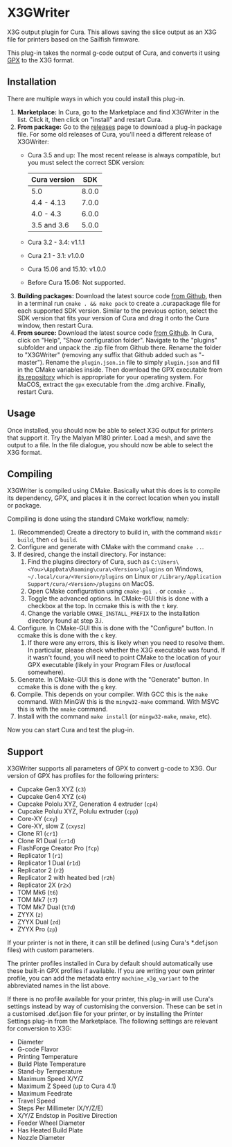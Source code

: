 # X3GWriter
X3G output plugin for Cura. This allows saving the slice output as an X3G file for printers based on the Sailfish firmware.

This plug-in takes the normal g-code output of Cura, and converts it using [GPX](https://github.com/Ghostkeeper/GPX) to the X3G format.

## Installation
There are multiple ways in which you could install this plug-in.

1. **Marketplace:** In Cura, go to the Marketplace and find X3GWriter in the list. Click it, then click on "install" and restart Cura.
2. **From package:** Go to the [releases](https://github.com/Ghostkeeper/X3GWriter/releases) page to download a plug-in package file. For some old releases of Cura, you'll need a different release of X3GWriter:
   * Cura 3.5 and up: The most recent release is always compatible, but you must select the correct SDK version:

     |Cura version|SDK  |
     |------------|-----|
     |5.0         |8.0.0|
     |4.4 - 4.13  |7.0.0|
     |4.0 - 4.3   |6.0.0|
     |3.5 and 3.6 |5.0.0|
   * Cura 3.2 - 3.4: v1.1.1
   * Cura 2.1 - 3.1: v1.0.0
   * Cura 15.06 and 15.10: v1.0.0
   * Before Cura 15.06: Not supported.
3. **Building packages:** Download the latest source code [from Github](https://github.com/Ghostkeeper/X3GWriter/archive/master.zip), then in a terminal run `cmake . && make pack` to create a .curapackage file for each supported SDK version. Similar to the previous option, select the SDK version that fits your version of Cura and drag it onto the Cura window, then restart Cura.
4. **From source:** Download the latest source code [from Github](https://github.com/Ghostkeeper/X3GWriter/archive/master.zip). In Cura, click on "Help", "Show configuration folder". Navigate to the "plugins" subfolder and unpack the .zip file from Github there. Rename the folder to "X3GWriter" (removing any suffix that Github added such as "-master"). Rename the `plugin.json.in` file to simply `plugin.json` and fill in the CMake variables inside. Then download the GPX executable from [its repository](https://github.com/markwal/GPX/releases) which is appropriate for your operating system. For MaCOS, extract the `gpx` executable from the .dmg archive. Finally, restart Cura.

## Usage
Once installed, you should now be able to select X3G output for printers that support it. Try the Malyan M180 printer. Load a mesh, and save the output to a file. In the file dialogue, you should now be able to select the X3G format.

## Compiling
X3GWriter is compiled using CMake. Basically what this does is to compile its dependency, GPX, and places it in the correct location when you install or package.

Compiling is done using the standard CMake workflow, namely:

1. (Recommended) Create a directory to build in, with the command `mkdir build`, then `cd build`.
2. Configure and generate with CMake with the command `cmake ..`.
3. If desired, change the install directory. For instance:
   1. Find the plugins directory of Cura, such as `C:\Users\<You>\AppData\Roaming\cura\<Version>\plugins` on Windows, `~/.local/cura/<Version>/plugins` on Linux or `/Library/Application Support/cura/<Version>/plugins` on MacOS.
   2. Open CMake configuration using `cmake-gui .` or `ccmake .`.
   3. Toggle the advanced options. In CMake-GUI this is done with a checkbox at the top. In ccmake this is with the `t` key.
   4. Change the variable `CMAKE_INSTALL_PREFIX` to the installation directory found at step 3.i.
4. Configure. In CMake-GUI this is done with the "Configure" button. In ccmake this is done with the `c` key.
   1. If there were any errors, this is likely when you need to resolve them. In particular, please check whether the X3G executable was found. If it wasn't found, you will need to point CMake to the location of your GPX executable (likely in your Program Files or /usr/local somewhere).
5. Generate. In CMake-GUI this is done with the "Generate" button. In ccmake this is done with the `g` key.
6. Compile. This depends on your compiler. With GCC this is the `make` command. With MinGW this is the `mingw32-make` command. With MSVC this is with the `nmake` command.
7. Install with the command `make install` (or `mingw32-make`, `nmake`, etc).

Now you can start Cura and test the plug-in.

## Support
X3GWriter supports all parameters of GPX to convert g-code to X3G. Our version of GPX has profiles for the following printers:
* Cupcake Gen3 XYZ (`c3`)
* Cupcake Gen4 XYZ (`c4`)
* Cupcake Pololu XYZ, Generation 4 extruder (`cp4`)
* Cupcake Polulu XYZ, Polulu extruder (`cpp`)
* Core-XY (`cxy`)
* Core-XY, slow Z (`cxysz`)
* Clone R1 (`cr1`)
* Clone R1 Dual (`cr1d`)
* FlashForge Creator Pro (`fcp`)
* Replicator 1 (`r1`)
* Replicator 1 Dual (`r1d`)
* Replicator 2 (`r2`)
* Replicator 2 with heated bed (`r2h`)
* Replicator 2X (`r2x`)
* TOM Mk6 (`t6`)
* TOM Mk7 (`t7`)
* TOM Mk7 Dual (`t7d`)
* ZYYX (`z`)
* ZYYX Dual (`zd`)
* ZYYX Pro (`zp`)

If your printer is not in there, it can still be defined (using Cura's *.def.json files) with custom parameters.

The printer profiles installed in Cura by default should automatically use these built-in GPX profiles if available. If you are writing your own printer profile, you can add the metadata entry `machine_x3g_variant` to the abbreviated names in the list above.

If there is no profile available for your printer, this plug-in will use Cura's settings instead by way of customising the conversion. These can be set in a customised .def.json file for your printer, or by installing the Printer Settings plug-in from the Marketplace. The following settings are relevant for conversion to X3G:
* Diameter
* G-code Flavor
* Printing Temperature
* Build Plate Temperature
* Stand-by Temperature
* Maximum Speed X/Y/Z
* Maximum Z Speed (up to Cura 4.1)
* Maximum Feedrate
* Travel Speed
* Steps Per Millimeter (X/Y/Z/E)
* X/Y/Z Endstop in Positive Direction
* Feeder Wheel Diameter
* Has Heated Build Plate
* Nozzle Diameter